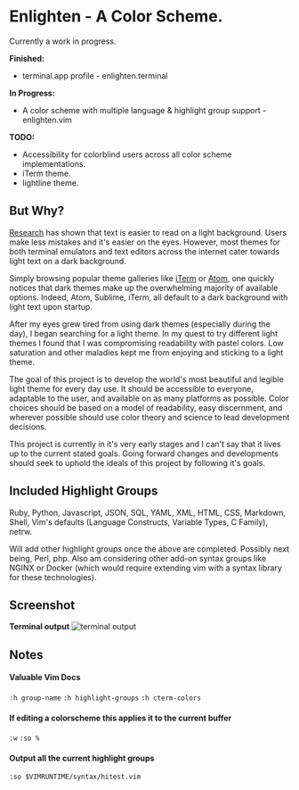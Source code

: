# Enlighten - A Color Scheme.

Currently a work in progress. 

**Finished:** 
  * terminal.app profile - enlighten.terminal

**In Progress:**
  * A color scheme with multiple language & highlight group support - enlighten.vim

**TODO:**
  * Accessibility for colorblind users across all color scheme implementations.
  * iTerm theme.
  * lightline theme.

## But Why?

[Research](https://graphicdesign.stackexchange.com/a/15152) has shown that text is easier to read on a light background. Users make less mistakes and it's easier on the eyes. However, most themes for both terminal emulators and text editors across the internet cater towards light text on a dark background. 

Simply browsing popular theme galleries like [iTerm](http://iterm2colorschemes.com)
 or [Atom](http://enrmarc.github.io/atom-theme-gallery/), one quickly notices
 that dark themes make up the overwhelming majority of available options.
 Indeed, Atom, Sublime, iTerm, all default to a dark background with light text upon startup. 

After my eyes grew tired from using dark themes (especially during the day), I
began searching for a light theme. In my quest to try different light themes I found that I was compromising readability with pastel colors. Low saturation and other
maladies kept me from enjoying and sticking to a light theme.

The goal of this project is to develop the world's most beautiful and legible
light theme for every day use. It should be accessible to everyone, adaptable to
the user, and available on as many platforms as possible. Color choices should
be based on a model of readability, easy discernment, and wherever possible
should use color theory and science to lead development decisions. 

This project is currently in it's very early stages and I can't say that it lives
up to the current stated goals. Going forward changes and developments should
seek to uphold the ideals of this project by following it's goals. 

## Included Highlight Groups

Ruby, Python, Javascript, JSON, SQL, YAML, XML, HTML, CSS, Markdown, Shell, Vim's defaults (Language Constructs, Variable Types, C Family), netrw. 

Will add other highlight groups once the above are completed. Possibly next being,
Perl, php. Also am considering other add-on syntax groups like NGINX or Docker (which would require extending vim with a syntax library for these technologies).  

## Screenshot

**Terminal output**
![terminal
output](https://github.com/her/enlighten/blob/master/assets/colortest0.4.0.png)

## Notes

#### Valuable Vim Docs
 `:h group-name`
 `:h highlight-groups`
 `:h cterm-colors`

#### If editing a colorscheme this applies it to the current buffer
 `:w`
 `:so %` 

#### Output all the current highlight groups 
 `:so $VIMRUNTIME/syntax/hitest.vim`
